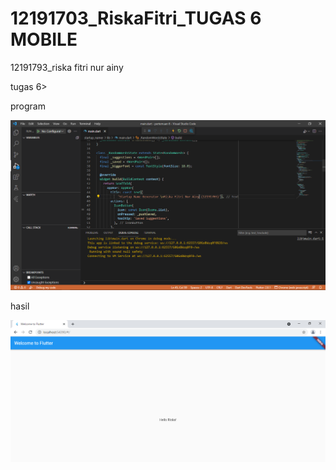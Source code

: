 # 12191703_RiskaFitri_TUGAS 6 MOBILE
 12191793_riska fitri nur ainy 
 <p>tugas 6>
 <p> program </p>
 
 ![](2.PNG)

 <p> hasil </p>
 
![](flutter1.PNG)
